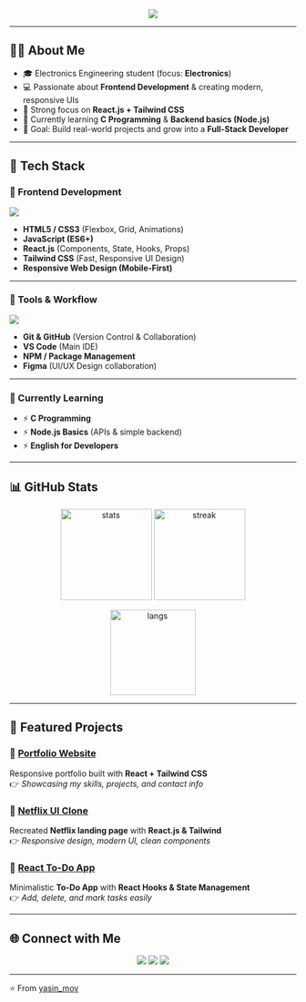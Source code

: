 <!-- Typing SVG -->
<p align="center">
  <img src="https://readme-typing-svg.herokuapp.com?size=25&color=00C7FF&center=true&vCenter=true&width=600&lines=Hi+%F0%9F%91%8B+I'm+Yasin;Frontend+Developer+%7C+React+%26+Tailwind;Electronics+Engineering+Student">
</p>

---

## 👨‍💻 About Me
- 🎓 Electronics Engineering student (focus: **Electronics**)  
- 💻 Passionate about **Frontend Development** & creating modern, responsive UIs  
- 🚀 Strong focus on **React.js + Tailwind CSS**  
- 🌱 Currently learning **C Programming** & **Backend basics (Node.js)**  
- 🎯 Goal: Build real-world projects and grow into a **Full-Stack Developer**  

---

## 🚀 Tech Stack

### 🔹 Frontend Development
<div>
  <img src="https://skillicons.dev/icons?i=html,css,js,react,tailwind" />
</div>

- **HTML5 / CSS3** (Flexbox, Grid, Animations)  
- **JavaScript (ES6+)**  
- **React.js** (Components, State, Hooks, Props)  
- **Tailwind CSS** (Fast, Responsive UI Design)  
- **Responsive Web Design (Mobile-First)**  

---

### 🔹 Tools & Workflow
<div>
  <img src="https://skillicons.dev/icons?i=git,github,vscode,npm,figma" />
</div>

- **Git & GitHub** (Version Control & Collaboration)  
- **VS Code** (Main IDE)  
- **NPM / Package Management**  
- **Figma** (UI/UX Design collaboration)  

---

### 🔹 Currently Learning
- ⚡ **C Programming**  
- ⚡ **Node.js Basics** (APIs & simple backend)  
- ⚡ **English for Developers**  

---

## 📊 GitHub Stats
<p align="center">
  <img src="https://github-readme-stats.vercel.app/api?username=yasin_mov&show_icons=true&theme=tokyonight" alt="stats" height="160"/>
  <img src="https://github-readme-streak-stats.herokuapp.com/?user=yasin_mov&theme=tokyonight" alt="streak" height="160"/>
</p>

<p align="center">
  <img src="https://github-readme-stats.vercel.app/api/top-langs/?username=yasin_mov&layout=compact&theme=tokyonight" alt="langs" height="150"/>
</p>

---

## 📌 Featured Projects

### 🔹 [Portfolio Website](#)
Responsive portfolio built with **React + Tailwind CSS**  
👉 *Showcasing my skills, projects, and contact info*  

### 🔹 [Netflix UI Clone](#)
Recreated **Netflix landing page** with **React.js & Tailwind**  
👉 *Responsive design, modern UI, clean components*  

### 🔹 [React To-Do App](#)
Minimalistic **To-Do App** with **React Hooks & State Management**  
👉 *Add, delete, and mark tasks easily*  

---

## 🌐 Connect with Me
<p align="center">
  <a href="mailto:your-email@gmail.com"><img src="https://img.shields.io/badge/-Gmail-D14836?style=for-the-badge&logo=gmail&logoColor=white"></a>
  <a href="https://github.com/yasin_mov"><img src="https://img.shields.io/badge/-GitHub-181717?style=for-the-badge&logo=github&logoColor=white"></a>
  <a href="https://linkedin.com/in/your-link"><img src="https://img.shields.io/badge/-LinkedIn-0077B5?style=for-the-badge&logo=linkedin&logoColor=white"></a>
</p>

---

⭐️ From [yasin_mov](https://github.com/yasin_mov)
